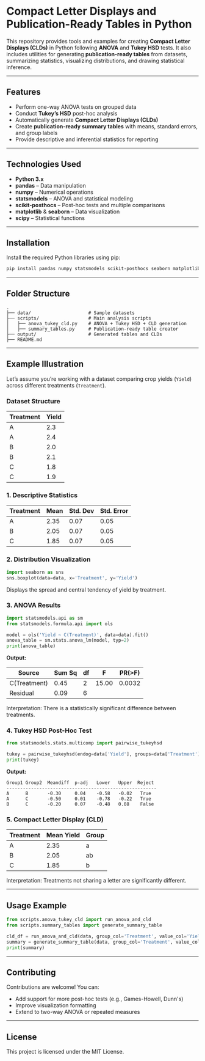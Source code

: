 # Compact Letter Displays and Publication-Ready Tables in Python

This repository provides tools and examples for creating **Compact Letter Displays (CLDs)** in Python following **ANOVA** and **Tukey HSD** tests. It also includes utilities for generating **publication-ready tables** from datasets, summarizing statistics, visualizing distributions, and drawing statistical inference.

---

## Features

- Perform one-way ANOVA tests on grouped data
- Conduct **Tukey’s HSD** post-hoc analysis
- Automatically generate **Compact Letter Displays (CLDs)**
- Create **publication-ready summary tables** with means, standard errors, and group labels
- Provide descriptive and inferential statistics for reporting

---

## Technologies Used

- **Python 3.x**
- **pandas** – Data manipulation
- **numpy** – Numerical operations
- **statsmodels** – ANOVA and statistical modeling
- **scikit-posthocs** – Post-hoc tests and multiple comparisons
- **matplotlib** & **seaborn** – Data visualization
- **scipy** – Statistical functions

---

## Installation

Install the required Python libraries using pip:

```bash
pip install pandas numpy statsmodels scikit-posthocs seaborn matplotlib scipy
```

---

## Folder Structure

```
.
├── data/                     # Sample datasets
├── scripts/                  # Main analysis scripts
│   ├── anova_tukey_cld.py    # ANOVA + Tukey HSD + CLD generation
│   ├── summary_tables.py     # Publication-ready table creator
├── output/                   # Generated tables and CLDs
├── README.md
```

---

## Example Illustration

Let’s assume you’re working with a dataset comparing crop yields (`Yield`) across different treatments (`Treatment`).

### Dataset Structure

| Treatment | Yield |
|-----------|-------|
| A         | 2.3   |
| A         | 2.4   |
| B         | 2.0   |
| B         | 2.1   |
| C         | 1.8   |
| C         | 1.9   |

### 1. Descriptive Statistics

| Treatment | Mean | Std. Dev | Std. Error |
|-----------|------|----------|------------|
| A         | 2.35 | 0.07     | 0.05       |
| B         | 2.05 | 0.07     | 0.05       |
| C         | 1.85 | 0.07     | 0.05       |

### 2. Distribution Visualization

```python
import seaborn as sns
sns.boxplot(data=data, x='Treatment', y='Yield')
```

Displays the spread and central tendency of yield by treatment.

### 3. ANOVA Results

```python
import statsmodels.api as sm
from statsmodels.formula.api import ols

model = ols('Yield ~ C(Treatment)', data=data).fit()
anova_table = sm.stats.anova_lm(model, typ=2)
print(anova_table)
```

**Output:**

| Source        | Sum Sq | df | F       | PR(>F)  |
|---------------|--------|----|---------|---------|
| C(Treatment)  | 0.45   | 2  | 15.00   | 0.0032  |
| Residual      | 0.09   | 6  |         |         |

Interpretation: There is a statistically significant difference between treatments.

### 4. Tukey HSD Post-Hoc Test

```python
from statsmodels.stats.multicomp import pairwise_tukeyhsd

tukey = pairwise_tukeyhsd(endog=data['Yield'], groups=data['Treatment'], alpha=0.05)
print(tukey)
```

**Output:**

```
Group1 Group2  Meandiff  p-adj   Lower   Upper  Reject
-------------------------------------------------------
A      B       -0.30     0.04    -0.58   -0.02   True
A      C       -0.50     0.01    -0.78   -0.22   True
B      C       -0.20     0.07    -0.48   0.08    False
```

### 5. Compact Letter Display (CLD)

| Treatment | Mean Yield | Group |
|-----------|------------|-------|
| A         | 2.35       | a     |
| B         | 2.05       | ab    |
| C         | 1.85       | b     |

Interpretation: Treatments not sharing a letter are significantly different.

---

## Usage Example

```python
from scripts.anova_tukey_cld import run_anova_and_cld
from scripts.summary_tables import generate_summary_table

cld_df = run_anova_and_cld(data, group_col='Treatment', value_col='Yield')
summary = generate_summary_table(data, group_col='Treatment', value_col='Yield', cld_df=cld_df)
print(summary)
```

---

## Contributing

Contributions are welcome! You can:

- Add support for more post-hoc tests (e.g., Games-Howell, Dunn's)
- Improve visualization formatting
- Extend to two-way ANOVA or repeated measures

---

## License

This project is licensed under the MIT License.
